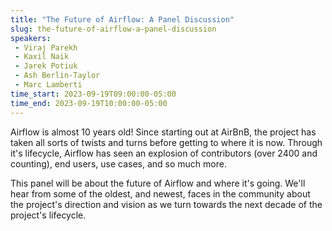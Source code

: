 ```yaml
---
title: "The Future of Airflow: A Panel Discussion"
slug: the-future-of-airflow-a-panel-discussion
speakers:
 - Viraj Parekh
 - Kaxil Naik
 - Jarek Potiuk
 - Ash Berlin-Taylor
 - Marc Lamberti
time_start: 2023-09-19T09:00:00-05:00
time_end: 2023-09-19T10:00:00-05:00
---
```


Airflow is almost 10 years old! Since starting out at AirBnB, the project has taken all sorts of twists and turns before getting to where it is now. Through it's lifecycle, Airflow has seen an explosion of contributors (over 2400 and counting), end users, use cases, and so much more.

This panel will be about the future of Airflow and where it's going. We'll hear from some of the oldest, and newest, faces in the community about the project's direction and vision as we turn towards the next decade of the project's lifecycle.